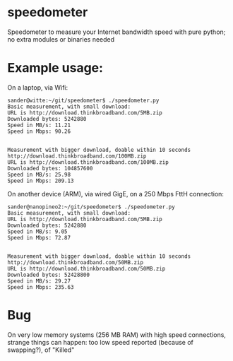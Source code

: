 # speedometer
Speedometer to measure your Internet bandwidth speed with pure python; no extra modules or binaries needed

# Example usage:

On a laptop, via Wifi:
```
sander@witte:~/git/speedometer$ ./speedometer.py 
Basic measurement, with small download:
URL is http://download.thinkbroadband.com/5MB.zip
Downloaded bytes: 5242880
Speed in MB/s: 11.21
Speed in Mbps: 90.26


Measurement with bigger download, doable within 10 seconds
http://download.thinkbroadband.com/100MB.zip
URL is http://download.thinkbroadband.com/100MB.zip
Downloaded bytes: 104857600
Speed in MB/s: 25.98
Speed in Mbps: 209.13
```

On another device (ARM), via wired GigE, on a 250 Mbps FttH connection:

```
sander@nanopineo2:~/git/speedometer$ ./speedometer.py 
Basic measurement, with small download:
URL is http://download.thinkbroadband.com/5MB.zip
Downloaded bytes: 5242880
Speed in MB/s: 9.05
Speed in Mbps: 72.87


Measurement with bigger download, doable within 10 seconds
http://download.thinkbroadband.com/50MB.zip
URL is http://download.thinkbroadband.com/50MB.zip
Downloaded bytes: 52428800
Speed in MB/s: 29.27
Speed in Mbps: 235.63
```

# Bug

On very low memory systems (256 MB RAM) with high speed connections, strange things can happen: too low speed reported (because of swapping?), of "Killed"
